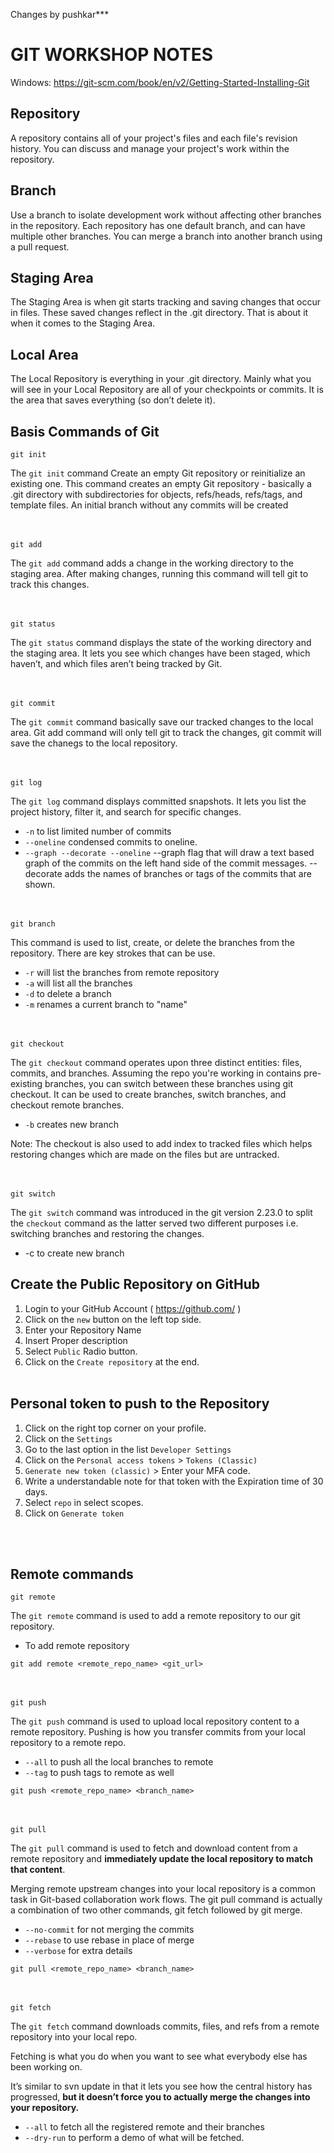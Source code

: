 Changes by pushkar***

# GIT WORKSHOP NOTES
Windows: https://git-scm.com/book/en/v2/Getting-Started-Installing-Git

## Repository
A repository contains all of your project's files and each file's revision history. You can discuss and manage your project's work within the repository.

## Branch
Use a branch to isolate development work without affecting other branches in the repository. Each repository has one default branch, and can have multiple other branches. You can merge a branch into another branch using a pull request.

## Staging Area
The Staging Area is when git starts tracking and saving changes that occur in files. These saved changes reflect in the .git directory. That is about it when it comes to the Staging Area. 

## Local Area
The Local Repository is everything in your .git directory. Mainly what you will see in your Local Repository are all of your checkpoints or commits. It is the area that saves everything (so don’t delete it).

## Basis Commands of Git

```git init```

The ```git init``` command Create an empty Git repository or reinitialize an existing one. This command creates an empty Git repository - basically a .git directory with subdirectories for objects, refs/heads, refs/tags, and template files. An initial branch without any commits will be created

<br/><br/>
```git add```

The ```git add``` command adds a change in the working directory to the staging area. After making changes, running this command will tell git to track this changes. 

<br/><br/>
```git status```

The ```git status``` command displays the state of the working directory and the staging area. It lets you see which changes have been staged, which haven’t, and which files aren’t being tracked by Git.

<br/><br/>
```git commit```

The ```git commit``` command basically save our tracked changes to the local area. Git add command will only tell git to track the changes, git commit will save the chanegs to the local repository.

<br/><br/>
```git log```

The ```git log``` command displays committed snapshots. It lets you list the project history, filter it, and search for specific changes. 


- ```-n``` to list limited number of commits
- ```--oneline``` condensed commits to oneline.
- ```--graph --decorate --oneline``` --graph flag that will draw a text based graph of the commits on the left hand side of the commit messages. --decorate adds the names of branches or tags of the commits that are shown.

<br/><br/>
```git branch```

This command is used to list, create, or delete the branches from the repository. There are key strokes that can be use. 
- ```-r``` will list the branches from remote repository
- ```-a``` will list all the branches
- ```-d``` to delete a branch
- ```-m``` renames a current branch to "name"

<br/><br/>
```git checkout```

The ```git checkout``` command operates upon three distinct entities: files, commits, and branches. Assuming the repo you're working in contains pre-existing branches, you can switch between these branches using git checkout.
It can be used to create branches, switch branches, and checkout remote branches.
- ```-b``` creates new branch

Note: The checkout is also used to add index to tracked files which helps restoring changes which are made on the files but are untracked.

<br/><br/>
```git switch```

The ```git switch``` command was introduced in the git version 2.23.0 to split the ```checkout``` command as the latter served two different purposes i.e. switching branches and restoring the changes.
- -c to create new branch 


## Create the Public Repository on GitHub
1. Login to your GitHub Account ( https://github.com/ )
2. Click on the ```new``` button on the left top side.
3. Enter your Repository Name
4. Insert Proper description 
5. Select ```Public``` Radio button.
6. Click on the ```Create repository``` at the end.
<br/><br/>
## Personal token to push to the Repository
1. Click on the right top corner on your profile.
2. Click on the ```Settings```
3. Go to the last option in the list ```Developer Settings```
4. Click on the ```Personal access tokens``` > ```Tokens (Classic)```
5. ```Generate new token (classic)``` > Enter your MFA code.
6. Write a understandable note for that token with the Expiration time of 30 days.
7. Select ```repo``` in select scopes.
8. Click on ```Generate token```

<br/><br/>
## Remote commands
```git remote```

The ```git remote``` command is used to add a remote repository to our git repository.
- To add remote repository 
```
git add remote <remote_repo_name> <git_url>
```

<br/><br/>
```git push```

The ```git push``` command is used to upload local repository content to a remote repository. Pushing is how you transfer commits from your local repository to a remote repo.
- ```--all``` to push all the local branches to remote
- ```--tag``` to push tags to remote as well
```
git push <remote_repo_name> <branch_name>
```

<br/><br/>
```git pull```

The ```git pull``` command is used to fetch and download content from a remote repository and <b>immediately update the local repository to match that content</b>.

Merging remote upstream changes into your local repository is a common task in Git-based collaboration work flows. The git pull command is actually a combination of two other commands, git fetch followed by git merge.

- ```--no-commit``` for not merging the commits
- ```--rebase``` to use rebase in place of merge
- ```--verbose``` for extra details
```
git pull <remote_repo_name> <branch_name>
```
<br/><br/>
```git fetch```

The ```git fetch``` command downloads commits, files, and refs from a remote repository into your local repo. 

Fetching is what you do when you want to see what everybody else has been working on. 

It’s similar to svn update in that it lets you see how the central history has progressed, <b>but it doesn’t force you to actually merge the changes into your repository.</b>

- ```--all``` to fetch all the registered remote and their branches
- ```--dry-run``` to perform a demo of what will be fetched.

